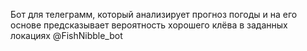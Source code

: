 Бот для телеграмм, который анализирует прогноз погоды и на его основе предсказывает вероятность хорошего клёва в заданных локациях
@FishNibble_bot
